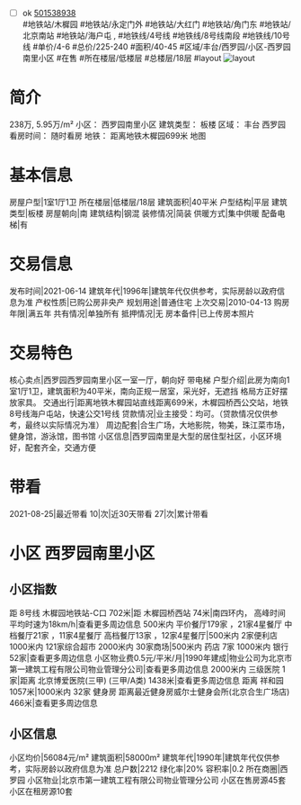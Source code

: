 - [ ] ok [501538938](https://bj.5i5j.com/ershoufang/501538938.html)  
 #地铁站/木樨园 #地铁站/永定门外 #地铁站/大红门 #地铁站/角门东 #地铁站/北京南站 #地铁站/海户屯 ,  #地铁线/4号线 #地铁线/8号线南段 #地铁线/10号线
#单价/4-6 #总价/225-240 #面积/40-45   #区域/丰台/西罗园/小区-西罗园南里小区 #在售 #所在楼层/低楼层 #总楼层/18层 #layout 
![layout](http://image2a.5i5j.com/bdir/layout/2232bbf63c124458aa1a792d55b9463a.jpg_P5.jpg) 
# 简介 
 238万,  5.95万/m² 
小区： 西罗园南里小区
建筑类型： 板楼
区域： 丰台 西罗园
看房时间： 随时看房
地铁： 距离地铁木樨园699米 地图
# 基本信息 
 房屋户型|1室1厅1卫
所在楼层|低楼层/18层
建筑面积|40平米
户型结构|平层
建筑类型|板楼
房屋朝向|南
建筑结构|钢混
装修情况|简装
供暖方式|集中供暖
配备电梯|有
# 交易信息 
 发布时间|2021-06-14
建筑年代|1996年|建筑年代仅供参考，实际房龄以政府信息为准
产权性质|已购公房非央产
规划用途|普通住宅
上次交易|2010-04-13
购房年限|满五年
共有情况|单独所有
抵押情况|无
房本备件|已上传房本照片
# 交易特色 
 核心卖点|西罗园西罗园南里小区一室一厅，朝向好 带电梯
户型介绍|此房为南向1室1厅1卫，建筑面积为40平米，南向正规一居室，采光好，无遮挡 格局方正好摆放家具。
交通出行|距离地铁木樨园站直线距离699米，木樨园桥西公交站，地铁8号线海户屯站，快速公交1号线
贷款情况|业主接受：均可。（贷款情况仅供参考，最终以实际情况为准）
周边配套|合生广场，大地影院，物美，珠江菜市场，健身馆，游泳馆，图书馆
小区信息|西罗园南里是大型的居住型社区，小区环境好，配套齐全，交通方便
# 带看 
 2021-08-25|最近带看	 10|次|近30天带看	 27|次|累计带看
# 小区 西罗园南里小区
## 小区指数 
 距 8号线 木樨园地铁站-C口 702米|距 木樨园桥西站 74米|南四环内， 高峰时间平均时速为18km/h|查看更多周边信息
500米内 平价餐厅179家 ，21家4星餐厅
中档餐厅21家 ，11家4星餐厅
高档餐厅13家 ，12家4星餐厅|500米内 2家便利店
1000米内 121家综合超市
2000米内 30家商场|500米内 药店 7家
1000米内 银行 52家|查看更多周边信息
小区物业费0.5元/平米/月|1990年建成|物业公司为北京市第一建筑工程有限公司物业管理分公司|查看更多周边信息
2000米内 三级医院 1家|距离 北京博爱医院(三甲) (三甲/A类) 1438米|查看更多周边信息
距离 祥和园 1057米|1000米内 32家 健身房
距离最近健身房威尔士健身会所(北京合生广场店) 466米|查看更多周边信息
## 小区信息 
 小区均价|56084元/m²
建筑面积|58000m²
建筑年代|1990年|建筑年代仅供参考，实际房龄以政府信息为准
总户数|2212
绿化率|20%
容积率|0.2
所在商圈|西罗园
小区物业|北京市第一建筑工程有限公司物业管理分公司
小区在售房源45套
小区在租房源10套
